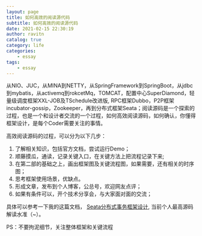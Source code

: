 ```yaml
---
layout: page
title: 如何高效的阅读源代码
subtitle: 如何高效的阅读源代码
date: 2021-02-15 22:30:19
author: ravitn
catalog: true
category: life
categories:
    - essay
tags:
    - essay
---
```


从NIO、JUC，从MINA到NETTY，从SpringFramework到SpringBoot，从jdbc到mybatis，从activemq到rokcetMq，TOMCAT，配置中心SuperDiamond，轻量级调度框架XXL-JOB及TSchedule改进版, RPC框架Dubbo，P2P框架incubator-gossip，Zookeeper，再到分布式框架Seata；阅读源码是一个探索的过程，也是一个和设计者交流的一个过程，如何高效阅读源码，如何确认，你懂得框架设计，是每个Coder需要关注的事情。

高效阅读源码的过程，可以分为以下几步：
1. 了解相关知识，包括官方文档，尝试运行Demo；
2. 顺藤摸瓜，通读，记录关键入口，在关键方法上把流程记录下来;
3. 在第二部的基础之上，画出框架图及关键流程图，如果需要，还有相关的时序图；
4. 思考框架使用场景，优缺点。
5. 形成文章，发布到个人博客，公总号，欢迎网友点评；
6. 如果有条件可以，开个技术分享会，与大家面对面的交流；

具体可以参考一下我的这篇文档，
[Seata分布式事务框架设计](https://donaldhan.github.io/seata/2021/02/08/seata-framework-design.html), 当前个人最高源码解读水准（~）。


PS：不要拘泥细节，关注整体框架和关键流程